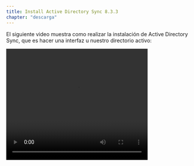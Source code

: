 ```yaml
---
title: Install Active Directory Sync 8.3.3
chapter: "descarga"
---
```


El siguiente video muestra como realizar la instalación de Active Directory Sync, que es hacer una interfaz u nuestro directorio activo:

<video width="380" height="300" controls> <source src="https://arandasoftware.sharepoint.com/sites/Documentacion-RepositorioPortalDoc/Documentos%20compartidos/Repositorio%20Portal%20Doc/ASDK%20v8/1.2%20ASDKv8/1.2.1.3%20Descarga%20Fuentes%20e%20Instalacion/1.2.1.3.7%20Install%20ActiveDirectorySync%208.3.3.mp4?App=OneDriveWebVideo" type="video/mp4"> Your browser does not support the video tag. </video>
